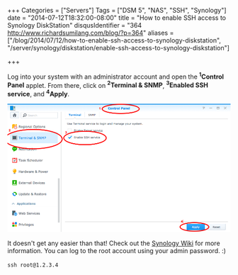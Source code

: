 +++
Categories = ["Servers"]
Tags = ["DSM 5", "NAS", "SSH", "Synology"]
date = "2014-07-12T18:32:00-08:00"
title = "How to enable SSH access to Synology DiskStation"
disqusIdentifier = "364 http://www.richardsumilang.com/blog/?p=364"
aliases = ["/blog/2014/07/12/how-to-enable-ssh-access-to-synology-diskstation", "/server/synology/diskstation/enable-ssh-access-to-synology-diskstation"]

+++

[1]: https://forum.synology.com/wiki/index.php/Enabling_the_Command_Line_Interface "Enabling the command line interface"

Log into your system with an administrator account and open the
**<sup>1</sup>Control Panel** applet. From there, click on
**<sup>2</sup>Terminal &amp; SNMP**, **<sup>3</sup>Enabled SSH service**, and
**<sup>4</sup>Apply**.

<!--more-->

<img src="/images/server/synology/diskstation/how-to-enable-ssh-access-to-synology-diskstation/steps.png" loading="lazy" />

It doesn't get any easier than that! Check out the [Synology Wiki][1] for more
information. You can log to the root account using your admin password. :)

`ssh root@1.2.3.4`

